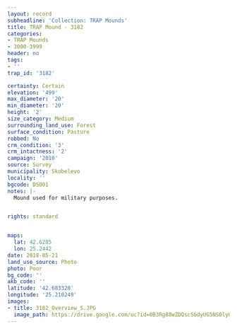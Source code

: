 ```yaml
---
layout: record
subheadline: 'Collection: TRAP Mounds'
title: TRAP Mound - 3182
categories:
- TRAP Mounds
- 3000-3999
header: no
tags:
- ''
trap_id: '3182'

certainty: Certain
elevation: '499'
max_diameter: '20'
min_diameter: '20'
height: '2'
size_category: Medium
surrounding_land_use: Forest
surface_condition: Pasture
robbed: No
crm_condition: '3'
crm_intactness: '2'
campaign: '2010'
source: Survey
municipality: Skobelevo
locality: ''
bgcode: DS001
notes: |-
  Mound used for military purposes.


rights: standard


maps:
  lat: 42.6285
  lon: 25.2442
date: 2018-05-21
land_use_source: Photo
photo: Poor
bg_code: ''
akb_code: ''
latitude: '42.683328'
longitude: '25.210249'
images:
- title: 3182_Overview_S.JPG
  image_path: https://drive.google.com/uc?id=0B3Rg88wZDQscSGdyUG5NS0lyQU0
---
```

